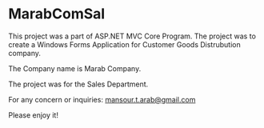 # MarabComSal

This project was a part of ASP.NET MVC Core Program.
The project was to create a Windows Forms Application for Customer Goods Distrubution company.

The Company name is Marab Company.

The project was for the Sales Department.

For any concern or inquiries: mansour.t.arab@gmail.com

Please enjoy it!
